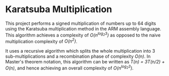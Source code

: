 # Karatsuba Multiplication
This project performs a signed multiplication of numbers up to 64 digits using the Karatsuba multiplication method in the ARM assembly language. This algorithm achieves a complexity of <i>O(n<sup>log<sub>2</sub>3</sup>)</i> as opposed to the naive multiplication complexity of <i>O(n<sup>2</sup>)</i>.

It uses a recursive algorithm which splits the whole multiplication into 3 sub-multiplications and a recombination phase of complexity <i>O(n)</i>. In Master's theorem notation, this algorithm can be written as <i>T(n) = 3T(n/2) + O(n)</i>, and hence achieving an overall complexity of <i>O(n<sup>log<sub>2</sub>3</sup>).
